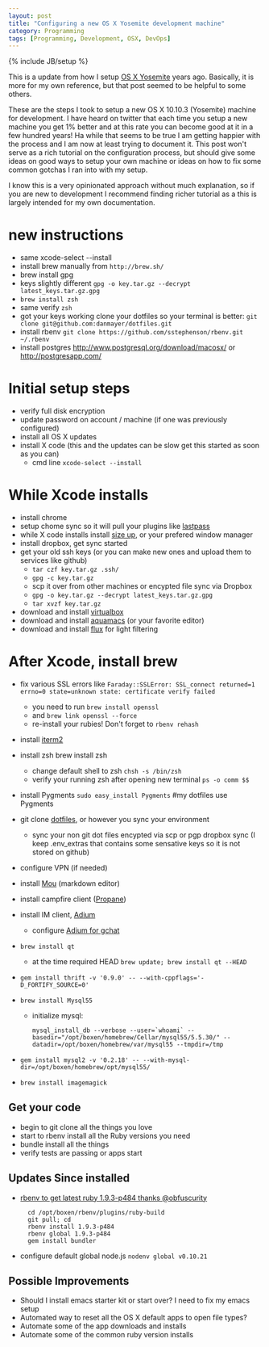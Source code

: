 ```yaml
---
layout: post
title: "Configuring a new OS X Yosemite development machine"
category: Programming
tags: [Programming, Development, OSX, DevOps]
---
```

{% include JB/setup %}

This is a update from how I setup [OS X Yosemite](http://www.mayerdan.com/programming/2013/12/01/configuring-osx-mavericks-dev-machine/) years ago. Basically, it is more for my own reference, but that post seemed to be helpful to some others.

These are the steps I took to setup a new OS X 10.10.3 (Yosemite) machine for development. I have heard on twitter that each time you setup a new machine you get 1% better and at this rate you can become good at it in a few hundred years! Ha while that seems to be true I am getting happier with the process and I am now at least trying to document it. This post won't serve as a rich tutorial on the configuration process, but should give some ideas on good ways to setup your own machine or ideas on how to fix some common gotchas I ran into with my setup.

I know this is a very opinionated approach without much explanation, so if you are new to development I recommend finding richer tutorial as a this is largely intended for my own documentation.

# new instructions

* same xcode-select --install
* install brew manually from `http://brew.sh/`
* brew install gpg
* keys slightly different `gpg -o key.tar.gz --decrypt latest_keys.tar.gz.gpg`
* `brew install zsh`
* same verify `zsh`
* got your keys working clone your dotfiles so your terminal is better: `git clone git@github.com:danmayer/dotfiles.git`
* install rbenv `git clone https://github.com/sstephenson/rbenv.git ~/.rbenv`
* install postgres http://www.postgresql.org/download/macosx/ or http://postgresapp.com/


# Initial setup steps

* verify full disk encryption
* update password on account / machine (if one was previously configured)
* install all OS X updates
* install X code (this and the updates can be slow get this started as soon as you can)
   * cmd line `xcode-select --install`

# While Xcode installs

* install chrome
* setup chome sync so it will pull your plugins like [lastpass](https://lastpass.com/)
* while X code installs install [size up](http://www.irradiatedsoftware.com/downloads/?file=SizeUp.zip), or your prefered window manager 
* install dropbox, get sync started
* get your old ssh keys (or you can make new ones and upload them to services like github)
   * `tar czf key.tar.gz .ssh/`
   * `gpg -c key.tar.gz`
   * scp it over from other machines or encypted file sync via Dropbox
   * `gpg -o key.tar.gz --decrypt latest_keys.tar.gz.gpg`
   * `tar xvzf key.tar.gz`
* download and install [virtualbox](https://www.virtualbox.org/wiki/Downloads)
* download and install [aquamacs](http://aquamacs.org/) (or your favorite editor)
* download and install [flux](https://justgetflux.com/) for light filtering

# After Xcode, install brew

* fix various SSL errors like `Faraday::SSLError: SSL_connect returned=1 errno=0 state=unknown state: certificate verify failed`
  * you need to run `brew install openssl`
  * and `brew link openssl --force`
  * re-install your rubies! Don't forget to `rbenv rehash`

* install [iterm2](http://www.iterm2.com/#/section/home)

* install zsh brew install zsh
   * change default shell to zsh `chsh -s /bin/zsh`
   * verify your running zsh after opening new terminal `ps -o comm $$`
* install Pygments `sudo easy_install Pygments` #my dotfiles use Pygments
* git clone [dotfiles](https://github.com/danmayer/dotfiles), or however you sync your environment
  * sync your non git dot files encypted via scp or pgp dropbox sync (I keep .env_extras that contains some sensative keys so it is not stored on github) 
* configure VPN (if needed)
* install [Mou](http://mouapp.com/) (markdown editor)
* install campfire client ([Propane](http://propaneapp.com/))
* install IM client, [Adium](https://adium.im/)
  * configure [Adium for gchat](https://support.google.com/a/answer/48758?hl=en)
* `brew install qt`
  * at the time required HEAD `brew update; brew install qt --HEAD`
* `gem install thrift -v '0.9.0' -- --with-cppflags='-D_FORTIFY_SOURCE=0'`
* `brew install Mysql55`
    * initialize mysql:
          
          mysql_install_db --verbose --user=`whoami` --basedir="/opt/boxen/homebrew/Cellar/mysql55/5.5.30/" --datadir=/opt/boxen/homebrew/var/mysql55 --tmpdir=/tmp
          	
* `gem install mysql2 -v '0.2.18' -- --with-mysql-dir=/opt/boxen/homebrew/opt/mysql55/`
* `brew install imagemagick`

## Get your code

* begin to git clone all the things you love
* start to rbenv install all the Ruby versions you need
* bundle install all the things
* verify tests are passing or apps start

## Updates Since installed

* [rbenv to get latest ruby 1.9.3-p484 thanks @obfuscurity](https://twitter.com/obfuscurity/status/403776103929888768)

    	cd /opt/boxen/rbenv/plugins/ruby-build
	    git pull; cd
	    rbenv install 1.9.3-p484
	    rbenv global 1.9.3-p484
	    gem install bundler
	    
* configure default global node.js `nodenv global v0.10.21`	    

## Possible Improvements

* Should I install emacs starter kit or start over? I need to fix my emacs setup
* Automated way to reset all the OS X default apps to open file types?
* Automate some of the app downloads and installs
* Automate some of the common ruby version installs